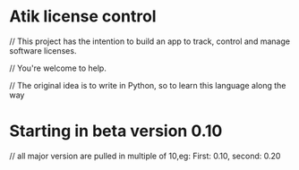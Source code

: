 # Atik license control

// This project has the intention to build an app to track, control and manage software licenses.

// You're welcome to help.

// The original idea is to write in Python, so to learn this language along the way

# Starting in beta version 0.10
// all major version are pulled in multiple of 10,eg: First: 0.10, second: 0.20

